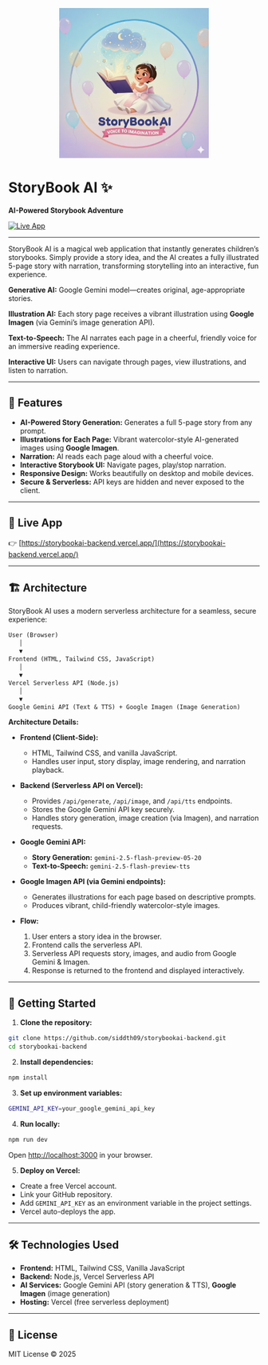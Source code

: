 <p align="center">
  <img src="public/logo.png" alt="StoryBook AI Logo" width="300"/>
</p>

# StoryBook AI ✨

**AI-Powered Storybook Adventure**

[![Live App](https://img.shields.io/badge/Live%20App-Visit%20Now-brightgreen?logo=vercel)](https://storybookai-backend.vercel.app/)

---

StoryBook AI is a magical web application that instantly generates children’s storybooks. Simply provide a story idea, and the AI creates a fully illustrated 5-page story with narration, transforming storytelling into an interactive, fun experience.

**Generative AI:** Google Gemini model—creates original, age-appropriate stories.

**Illustration AI:** Each story page receives a vibrant illustration using **Google Imagen** (via Gemini’s image generation API).

**Text-to-Speech:** The AI narrates each page in a cheerful, friendly voice for an immersive reading experience.

**Interactive UI:** Users can navigate through pages, view illustrations, and listen to narration.

---

## 🌟 Features

* **AI-Powered Story Generation:** Generates a full 5-page story from any prompt.
* **Illustrations for Each Page:** Vibrant watercolor-style AI-generated images using **Google Imagen**.
* **Narration:** AI reads each page aloud with a cheerful voice.
* **Interactive Storybook UI:** Navigate pages, play/stop narration.
* **Responsive Design:** Works beautifully on desktop and mobile devices.
* **Secure & Serverless:** API keys are hidden and never exposed to the client.

---

## 🔗 Live App

👉 [https://storybookai-backend.vercel.app/](https://storybookai-backend.vercel.app/)

---

## 🏗️ Architecture

StoryBook AI uses a modern serverless architecture for a seamless, secure experience:

```
User (Browser)
   │
   ▼
Frontend (HTML, Tailwind CSS, JavaScript)
   │
   ▼
Vercel Serverless API (Node.js)
   │
   ▼
Google Gemini API (Text & TTS) + Google Imagen (Image Generation)
```

**Architecture Details:**

* **Frontend (Client-Side):**

  * HTML, Tailwind CSS, and vanilla JavaScript.
  * Handles user input, story display, image rendering, and narration playback.

* **Backend (Serverless API on Vercel):**

  * Provides `/api/generate`, `/api/image`, and `/api/tts` endpoints.
  * Stores the Google Gemini API key securely.
  * Handles story generation, image creation (via Imagen), and narration requests.

* **Google Gemini API:**

  * **Story Generation:** `gemini-2.5-flash-preview-05-20`
  * **Text-to-Speech:** `gemini-2.5-flash-preview-tts`

* **Google Imagen API (via Gemini endpoints):**

  * Generates illustrations for each page based on descriptive prompts.
  * Produces vibrant, child-friendly watercolor-style images.

* **Flow:**

  1. User enters a story idea in the browser.
  2. Frontend calls the serverless API.
  3. Serverless API requests story, images, and audio from Google Gemini & Imagen.
  4. Response is returned to the frontend and displayed interactively.

---

## 🚀 Getting Started

1. **Clone the repository:**

```bash
git clone https://github.com/siddth09/storybookai-backend.git
cd storybookai-backend
```

2. **Install dependencies:**

```bash
npm install
```

3. **Set up environment variables:**

```bash
GEMINI_API_KEY=your_google_gemini_api_key
```

4. **Run locally:**

```bash
npm run dev
```

Open [http://localhost:3000](http://localhost:3000) in your browser.

5. **Deploy on Vercel:**

* Create a free Vercel account.
* Link your GitHub repository.
* Add `GEMINI_API_KEY` as an environment variable in the project settings.
* Vercel auto-deploys the app.

---

## 🛠️ Technologies Used

* **Frontend:** HTML, Tailwind CSS, Vanilla JavaScript
* **Backend:** Node.js, Vercel Serverless API
* **AI Services:** Google Gemini API (story generation & TTS), **Google Imagen** (image generation)
* **Hosting:** Vercel (free serverless deployment)

---

## 📄 License

MIT License © 2025
